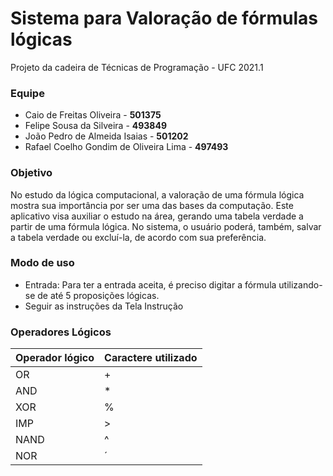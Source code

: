 # Sistema para Valoração de fórmulas lógicas
Projeto da cadeira de Técnicas de Programação - UFC 2021.1

### Equipe
- Caio de Freitas Oliveira - **501375**
- Felipe Sousa da Silveira - **493849**
- João Pedro de Almeida Isaias - **501202**
- Rafael Coelho Gondim de Oliveira Lima - **497493**

### Objetivo
No estudo da lógica computacional, a valoração de uma fórmula lógica mostra sua importância por ser uma das bases da computação. Este aplicativo visa auxiliar o estudo na área, gerando uma tabela verdade a partir de uma fórmula lógica. No sistema, o usuário poderá, também, salvar a tabela verdade ou excluí-la, de acordo com sua preferência.

### Modo de uso
- Entrada: Para ter a entrada aceita, é preciso digitar a fórmula utilizando-se de até 5 proposições lógicas.
- Seguir as instruções da Tela Instrução

### Operadores Lógicos
| Operador lógico |  Caractere utilizado  |
| ------------------- | ------------------- |
|  OR |  + |
| AND |  * |
| XOR | % |
| IMP | > |
| NAND | ^|
|NOR | ´|




